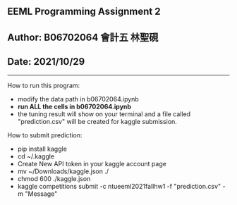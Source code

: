 ## EEML Programming Assignment 2
## Author: B06702064 會計五 林聖硯 
## Date: 2021/10/29
---
How to run this program:
- modify the data path in b06702064.ipynb
- **run ALL the cells in b06702064.ipynb**
- the tuning result will show on your terminal and a file called "prediction.csv" will be created for kaggle submission.

How to submit prediction:
- pip install kaggle
- cd ~/.kaggle
- Create New API token in your kaggle account page
- mv ~/Downloads/kaggle.json ./
- chmod 600 ./kaggle.json
- kaggle competitions submit -c ntueeml2021fallhw1 -f "prediction.csv" -m "Message"